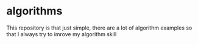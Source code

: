 # algorithms
This repository is that just simple, there are a lot of algorithm examples so  that I always try to imrove my algorithm skill
